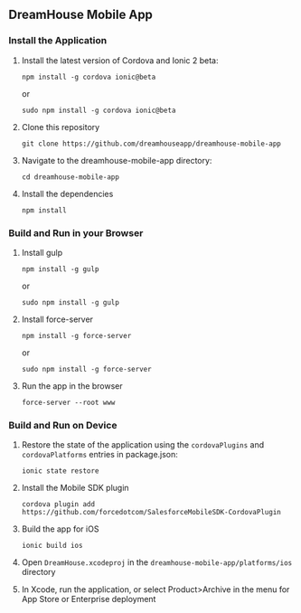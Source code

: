 ## DreamHouse Mobile App

### Install the Application

1. Install the latest version of Cordova and Ionic 2 beta:
    ```
    npm install -g cordova ionic@beta
    ```

    or

    ```
    sudo npm install -g cordova ionic@beta
    ```

1. Clone this repository
    ```
    git clone https://github.com/dreamhouseapp/dreamhouse-mobile-app
    ```
    
1. Navigate to the dreamhouse-mobile-app directory:
    ```
    cd dreamhouse-mobile-app
    ```

1. Install the dependencies
    ```
    npm install
    ```
    
### Build and Run in your Browser    

1. Install gulp
    ```
    npm install -g gulp
    ```

    or 
    
    ```
    sudo npm install -g gulp
    ```

1. Install force-server
    ```
    npm install -g force-server
    ```

    or

    ```
    sudo npm install -g force-server
    ```

1. Run the app in the browser
    ```
    force-server --root www
    ```
        
### Build and Run on Device    

1. Restore the state of the application using the `cordovaPlugins` and `cordovaPlatforms` entries in package.json:
    
    ```
    ionic state restore
    ```

1. Install the Mobile SDK plugin
    ```
    cordova plugin add https://github.com/forcedotcom/SalesforceMobileSDK-CordovaPlugin
    ```

1. Build the app for iOS
    ```
    ionic build ios
    ```

1. Open ```DreamHouse.xcodeproj``` in the ```dreamhouse-mobile-app/platforms/ios``` directory  

1. In Xcode, run the application, or select Product>Archive in the menu for App Store or Enterprise deployment